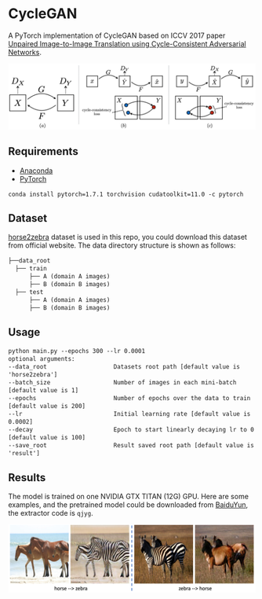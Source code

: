 # CycleGAN

A PyTorch implementation of CycleGAN based on ICCV 2017 paper [Unpaired Image-to-Image Translation using Cycle-Consistent Adversarial Networks](https://arxiv.org/abs/1703.10593).

![Network Architecture](result/structure.png)

## Requirements

- [Anaconda](https://www.anaconda.com/download/)
- [PyTorch](https://pytorch.org)

```
conda install pytorch=1.7.1 torchvision cudatoolkit=11.0 -c pytorch
```

## Dataset

[horse2zebra](https://people.eecs.berkeley.edu/~taesung_park/CycleGAN/datasets/horse2zebra.zip)
dataset is used in this repo, you could download this dataset from official website. The data 
directory structure is shown as follows:

 ```
├──data_root
   ├── train
       ├── A (domain A images)
       ├── B (domain B images) 
   ├── test
       ├── A (domain A images)
       ├── B (domain B images) 
```

## Usage

```
python main.py --epochs 300 --lr 0.0001
optional arguments:
--data_root                   Datasets root path [default value is 'horse2zebra']
--batch_size                  Number of images in each mini-batch [default value is 1]
--epochs                      Number of epochs over the data to train [default value is 200]
--lr                          Initial learning rate [default value is 0.0002]
--decay                       Epoch to start linearly decaying lr to 0 [default value is 100]
--save_root                   Result saved root path [default value is 'result']
```

## Results

The model is trained on one NVIDIA GTX TITAN (12G) GPU. Here are some examples, and the pretrained model could be
downloaded from [BaiduYun](https://pan.baidu.com/s/15UObWkmPy2p2OqmXgWPIVA), the extractor code is `qjyg`.

![vis](result/vis.png)